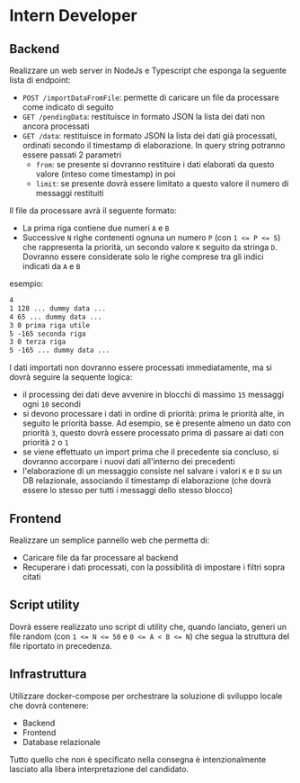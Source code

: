# Intern Developer

## Backend

Realizzare un web server in NodeJs e Typescript che esponga la seguente lista di endpoint:

- `POST /importDataFromFile`: permette di caricare un file da processare come indicato di seguito
- `GET /pendingData`: restituisce in formato JSON la lista dei dati non ancora processati
- `GET /data`: restituisce in formato JSON la lista dei dati già processati, ordinati secondo il timestamp di elaborazione. In query string potranno essere passati 2 parametri
  - `from`: se presente si dovranno restituire i dati elaborati da questo valore (inteso come timestamp) in poi
  - `limit`: se presente dovrà essere limitato a questo valore il numero di messaggi restituiti

Il file da processare avrà il seguente formato:

- La prima riga contiene due numeri `A` e `B`
- Successive `N` righe contenenti ognuna un numero `P` (con `1 <= P <= 5`) che rappresenta la priorità, un secondo valore `K` seguito da stringa `D`. Dovranno essere considerate solo le righe comprese tra gli indici indicati da `A` e `B`

esempio:

```txt
4
1 128 ... dummy data ... 
4 65 ... dummy data ... 
3 0 prima riga utile
5 -165 seconda riga
3 0 terza riga
5 -165 ... dummy data ... 
```

I dati importati non dovranno essere processati immediatamente, ma si dovrà seguire la sequente logica:

- il processing dei dati deve avvenire in blocchi di massimo `15` messaggi ogni `10` secondi
- si devono processare i dati in ordine di priorità: prima le priorità alte, in seguito le priorità basse. Ad esempio, se è presente almeno un dato con priorità `3`, questo dovrà essere processato prima di passare ai dati con priorità `2` o `1`
- se viene effettuato un import prima che il precedente sia concluso, si dovranno accorpare i nuovi dati all'interno dei precedenti
- l'elaborazione di un messaggio consiste nel salvare i valori `K` e `D` su un DB relazionale, associando il timestamp di elaborazione (che dovrà essere lo stesso per tutti i messaggi dello stesso blocco)

## Frontend

Realizzare un semplice pannello web che permetta di:

- Caricare file da far processare al backend
- Recuperare i dati processati, con la possibilità di impostare i filtri sopra citati

## Script utility

Dovrà essere realizzato uno script di utility che, quando lanciato, generi un file random (con `1 <= N <= 50` e `0 <= A < B <= N`) che segua la struttura del file riportato in precedenza.

## Infrastruttura

Utilizzare docker-compose per orchestrare la soluzione di sviluppo locale che dovrà contenere:

- Backend
- Frontend
- Database relazionale

Tutto quello che non è specificato nella consegna è intenzionalmente lasciato alla libera interpretazione del candidato.
